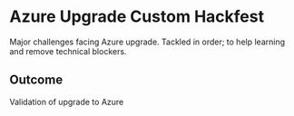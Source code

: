 # Azure Upgrade Custom Hackfest
Major challenges facing Azure upgrade. Tackled in order; to help learning and remove technical blockers.

## Outcome
Validation of upgrade to Azure